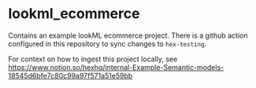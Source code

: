 # lookml_ecommerce
Contains an example lookML ecommerce project. There is a github action configured in this repository to sync changes to `hex-testing`. 


For context on how to ingest this project locally, see https://www.notion.so/hexhq/internal-Example-Semantic-models-18545d6bfe7c80c99a97f571a51e59bb
